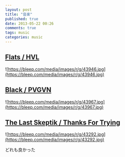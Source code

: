 ```yaml
---
layout: post
title: "音楽"
published: true
date: 2013-05-22 00:26
comments: true
tags: music
categories: music
---
```


## [Flats / HVL](https://bleep.com/release/43946-hvl-flats)

![https://bleep.com/media/images/r/g/43946.jpg](https://bleep.com/media/images/r/g/43946.jpg)


## [Black / PVGVN](https://bleep.com/release/43967-pvgvn-black)

![https://bleep.com/media/images/r/g/43967.jpg](https://bleep.com/media/images/r/g/43967.jpg)

## [The Last Skeptik / Thanks For Trying](https://bleep.com/release/43292-the-last-skeptik-thanks-for-trying)

![https://bleep.com/media/images/r/g/43292.jpg](https://bleep.com/media/images/r/g/43292.jpg)

どれも良かった
